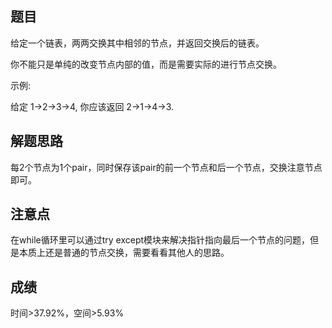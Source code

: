 ## 题目
给定一个链表，两两交换其中相邻的节点，并返回交换后的链表。

你不能只是单纯的改变节点内部的值，而是需要实际的进行节点交换。

示例:

给定 1->2->3->4, 你应该返回 2->1->4->3.

## 解题思路
每2个节点为1个pair，同时保存该pair的前一个节点和后一个节点，交换注意节点即可。

## 注意点
在while循环里可以通过try except模块来解决指针指向最后一个节点的问题，但是本质上还是普通的节点交换，需要看看其他人的思路。

## 成绩
时间>37.92%，空间>5.93%